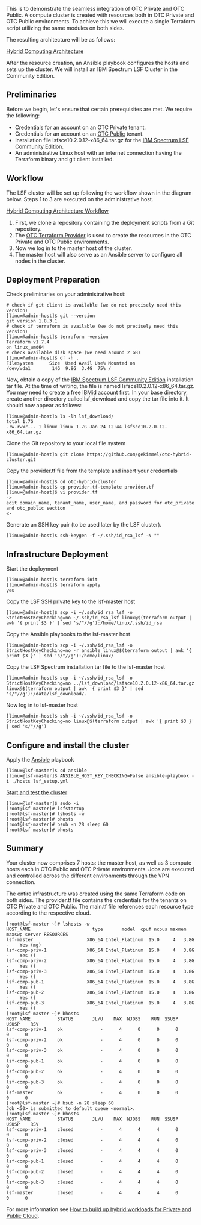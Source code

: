 
This is to demonstrate the seamless integration of OTC Private and OTC Public. A compute cluster is created with resources both in OTC Private and OTC Public environments. To achieve this we will execute a single Terraform script utilizing the same modules on both sides.

The resulting architecture will be as follows:

[Hybrid Computing Architecture](res/Hybrid-Computing-Architecture.png)

After the resource creation, an Ansible playbook configures the hosts and sets up the cluster. We will install an IBM Spectrum LSF Cluster in the Community Edition.

## Preliminaries

Before we begin, let's ensure that certain prerequisites are met. We require the following:

- Credentials for an account on an [OTC Private](https://www.open-telekom-cloud.com/de/produkte-services/private-cloud) tenant.
- Credentials for an account on an [OTC Public](https://www.open-telekom-cloud.com/) tenant.
- Installation file lsfsce10.2.0.12-x86_64.tar.gz for the [IBM Spectrum LSF Community Edition](https://www.ibm.com/support/pages/where-do-i-download-lsf-community-edition).
- An administrative Linux host with an internet connection having the Terraform binary and git client installed.

## Workflow

The LSF cluster will be set up following the workflow shown in the diagram below. Steps 1 to 3 are executed on the administrative host.

[Hybrid Computing Architecture Workflow](res/Hybrid-Computing-Architecture-Workflow.png)

1. First, we clone a repository containing the deployment scripts from a Git repository.
2. The [OTC Terraform Provider](https://registry.terraform.io/providers/opentelekomcloud/opentelekomcloud/latest/docs) is used to create the resources in the OTC Private and OTC Public environments.
3. Now we log in to the master host of the cluster.
4. The master host will also serve as an Ansible server to configure all nodes in the cluster.

## Deployment Preparation

Check preliminaries on your administrative host:

```
# check if git client is available (we do not precisely need this version)
[linux@admin-host]$ git --version
git version 1.8.3.1
# check if terraform is available (we do not precisely need this version)
[linux@admin-host]$ terraform -version
Terraform v1.7.4
on linux_amd64
# check available disk space (we need around 2 GB)
[linux@admin-host]$ df -h .
Filesystem      Size  Used Avail Use% Mounted on
/dev/vda1        14G  9.8G  3.4G  75% /
```

Now, obtain a copy of the [IBM Spectrum LSF Community Edition](https://www.ibm.com/support/pages/where-do-i-download-lsf-community-edition) installation tar file. At the time of writing, the file is named lsfsce10.2.0.12-x86_64.tar.gz. You may need to create a free [IBMid](https://www.ibm.com/account/reg/us-en/signup) account first. In your base directory, create another directory called lsf_download and copy the tar file into it. It should now appear as follows:

```
[linux@admin-host]$ ls -lh lsf_download/
total 1.7G
-rw-rwxr--. 1 linux linux 1.7G Jan 24 12:44 lsfsce10.2.0.12-x86_64.tar.gz
```

Clone the Git repository to your local file system

```
[linux@admin-host]$ git clone https://github.com/gekimmel/otc-hybrid-cluster.git
```

Copy the provider.tf file from the template and insert your credentials

```
[linux@admin-host]$ cd otc-hybrid-cluster
[linux@admin-host]$ cp provider.tf-template provider.tf
[linux@admin-host]$ vi provider.tf
->
edit domain_name, tenant_name, user_name, and password for otc_private and otc_public section
<-
```

Generate an SSH key pair (to be used later by the LSF cluster).

```
[linux@admin-host]$ ssh-keygen -f ~/.ssh/id_rsa_lsf -N ""
```

## Infrastructure Deployment

Start the deployment

```
[linux@admin-host]$ terraform init
[linux@admin-host]$ terraform apply
yes
```

Copy the LSF SSH private key to the lsf-master host

```
[linux@admin-host]$ scp -i ~/.ssh/id_rsa_lsf -o StrictHostKeyChecking=no ~/.ssh/id_rsa_lsf linux@$(terraform output | awk '{ print $3 }' | sed 's/"//g'):/home/linux/.ssh/id_rsa
```

Copy the Ansible playbooks to the lsf-master host

```
[linux@admin-host]$ scp -i ~/.ssh/id_rsa_lsf -o StrictHostKeyChecking=no -r ansible linux@$(terraform output | awk '{ print $3 }' | sed 's/"//g'):/home/linux/
```

Copy the LSF Spectrum installation tar file to the lsf-master host

```
[linux@admin-host]$ scp -i ~/.ssh/id_rsa_lsf -o StrictHostKeyChecking=no ../lsf_download/lsfsce10.2.0.12-x86_64.tar.gz linux@$(terraform output | awk '{ print $3 }' | sed 's/"//g'):/data/lsf_download/.
```

Now log in to lsf-master host

```
[linux@admin-host]$ ssh -i ~/.ssh/id_rsa_lsf -o StrictHostKeyChecking=no linux@$(terraform output | awk '{ print $3 }' | sed 's/"//g')
```

## Configure and install the cluster

Apply the [Ansible](https://www.ansible.com/) playbook

```
[linux@lsf-master]$ cd ansible
[linux@lsf-master]$ ANSIBLE_HOST_KEY_CHECKING=False ansible-playbook -i ./hosts lsf_setup.yml
```

[Start and test the cluster](https://www.ibm.com/docs/en/spectrum-lsf/10.1.0?topic=reference)

```
[linux@lsf-master]$ sudo -i
[root@lsf-master]# lsfstartup
[root@lsf-master]# lshosts -w
[root@lsf-master]# bhosts
[root@lsf-master]# bsub -n 28 sleep 60
[root@lsf-master]# bhosts
```

## Summary

Your cluster now comprises 7 hosts: the master host, as well as 3 compute hosts each in OTC Public and OTC Private environments. Jobs are executed and controlled across the different environments through the VPN connection.

The entire infrastructure was created using the same Terraform code on both sides. The provider.tf file contains the credentials for the tenants on OTC Private and OTC Public. The main.tf file references each resource type according to the respective cloud.
 
```
[root@lsf-master ~]# lshosts -w
HOST_NAME                       type       model  cpuf ncpus maxmem maxswp server RESOURCES
lsf-master                    X86_64 Intel_Platinum  15.0     4   3.8G      -    Yes (mg)
lsf-comp-priv-1               X86_64 Intel_Platinum  15.0     4   3.8G      -    Yes ()
lsf-comp-priv-2               X86_64 Intel_Platinum  15.0     4   3.8G      -    Yes ()
lsf-comp-priv-3               X86_64 Intel_Platinum  15.0     4   3.8G      -    Yes ()
lsf-comp-pub-1                X86_64 Intel_Platinum  15.0     4   3.8G      -    Yes ()
lsf-comp-pub-2                X86_64 Intel_Platinum  15.0     4   3.8G      -    Yes ()
lsf-comp-pub-3                X86_64 Intel_Platinum  15.0     4   3.8G      -    Yes ()
[root@lsf-master ~]# bhosts
HOST_NAME          STATUS       JL/U    MAX  NJOBS    RUN  SSUSP  USUSP    RSV
lsf-comp-priv-1    ok              -      4      0      0      0      0      0
lsf-comp-priv-2    ok              -      4      0      0      0      0      0
lsf-comp-priv-3    ok              -      4      0      0      0      0      0
lsf-comp-pub-1     ok              -      4      0      0      0      0      0
lsf-comp-pub-2     ok              -      4      0      0      0      0      0
lsf-comp-pub-3     ok              -      4      0      0      0      0      0
lsf-master         ok              -      4      0      0      0      0      0
[root@lsf-master ~]# bsub -n 28 sleep 60
Job <50> is submitted to default queue <normal>.
[root@lsf-master ~]# bhosts
HOST_NAME          STATUS       JL/U    MAX  NJOBS    RUN  SSUSP  USUSP    RSV
lsf-comp-priv-1    closed          -      4      4      4      0      0      0
lsf-comp-priv-2    closed          -      4      4      4      0      0      0
lsf-comp-priv-3    closed          -      4      4      4      0      0      0
lsf-comp-pub-1     closed          -      4      4      4      0      0      0
lsf-comp-pub-2     closed          -      4      4      4      0      0      0
lsf-comp-pub-3     closed          -      4      4      4      0      0      0
lsf-master         closed          -      4      4      4      0      0      0
```

For more information see [How to build up hybrid workloads for Private and Public Cloud](https://community.open-telekom-cloud.com/community?id=community_blog&sys_id=6c05e1e0b77c4e10d15aa7b16b8c020d).
